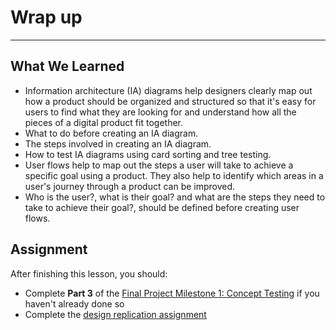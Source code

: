
# Wrap up
----


## What We Learned
- Information architecture (IA) diagrams help designers clearly map out how a product should be organized and structured so that it's easy for users to find what they are looking for and understand how all the pieces of a digital product fit together.
- What to do before creating an IA diagram.
- The steps involved in creating an IA diagram.
- How to test IA diagrams using card sorting and tree testing.
- User flows help to map out the steps a user will take to achieve a specific goal using a product. They also help to identify which areas in a user's journey through a product can be improved. 
- Who is the user?, what is their goal?  and what are the steps they need to take to achieve their goal?, should be defined before creating user flows.


## Assignment
After finishing this lesson, you should:
- Complete **Part 3** of the [Final Project Milestone 1: Concept Testing](/concept-testing.html) if you haven't already done so
- Complete the [design replication assignment](/assignment-design-replication.html) 

